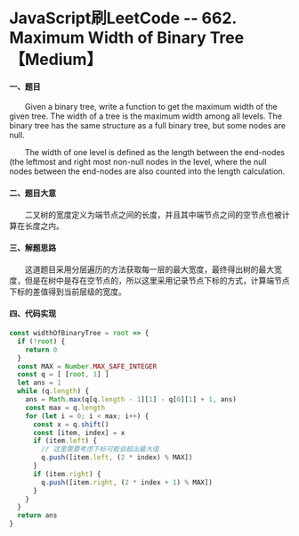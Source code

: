 # JavaScript刷LeetCode -- 662. Maximum Width of Binary Tree【Medium】

#### 一、题目

&emsp;&emsp;Given a binary tree, write a function to get the maximum width of the given tree. The width of a tree is the maximum width among all levels. The binary tree has the same structure as a full binary tree, but some nodes are null.

&emsp;&emsp;The width of one level is defined as the length between the end-nodes (the leftmost and right most non-null nodes in the level, where the null nodes between the end-nodes are also counted into the length calculation.

#### 二、题目大意

  &emsp;&emsp;二叉树的宽度定义为端节点之间的长度，并且其中端节点之间的空节点也被计算在长度之内。

#### 三、解题思路

  &emsp;&emsp;这道题目采用分层遍历的方法获取每一层的最大宽度，最终得出树的最大宽度，但是在树中是存在空节点的，所以这里采用记录节点下标的方式，计算端节点下标的差值得到当前层级的宽度。

#### 四、代码实现

```JavaScript
const widthOfBinaryTree = root => {
  if (!root) {
    return 0
  }
  const MAX = Number.MAX_SAFE_INTEGER
  const q = [ [root, 1] ]
  let ans = 1
  while (q.length) {
    ans = Math.max(q[q.length - 1][1] - q[0][1] + 1, ans)
    const max = q.length
    for (let i = 0; i < max; i++) {
      const x = q.shift()
      const [item, index] = x
      if (item.left) {
        // 这里需要考虑下标可能会超出最大值
        q.push([item.left, (2 * index) % MAX])
      }
      if (item.right) {
        q.push([item.right, (2 * index + 1) % MAX])
      }
    }
  }
  return ans
}
```